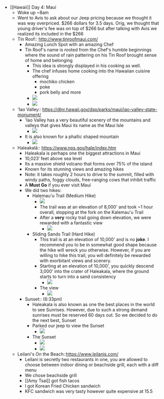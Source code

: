 - [[Hawaii]] Day 4: Maui
    - Woke up ~8am
    - Went to Avis to ask about our Jeep pricing because we thought it was way overpriced. $266 dollars for 3.5 days. Orig, we thought that young driver's fee was on top of $266 but after talking with Avis we realized its included in the $266
    - Tin Roof:: http://www.tinroofmaui.com/
        - Amazing Lunch Spot with an amazing Chef
        - Tin Roof's name is rooted from the Chef's humble beginnings where the sound of rain pattering on his Tin Roof brought sense of home and belonging
            - This idea is strongly displayed in his cooking as well.
            - The chef infuses home cooking into the Hawaiian cuisine offering
                - mochiko chicken
                - poke
                - pork belly and more
            - ![](https://firebasestorage.googleapis.com/v0/b/firescript-577a2.appspot.com/o/imgs%2Fapp%2Fandyjgao%2FlkWfRCjPAM?alt=media&token=7fe6cd5e-8213-49fe-93b5-4feaf1cfd9e0)
            - ![](https://firebasestorage.googleapis.com/v0/b/firescript-577a2.appspot.com/o/imgs%2Fapp%2Fandyjgao%2FQqBrK0ItBp?alt=media&token=20149459-d055-4ea1-9936-0a98579fc312)
    - 'Iao Valley:: https://dlnr.hawaii.gov/dsp/parks/maui/iao-valley-state-monument/
        - 'Iao Valley has a very beautiful scenery of the  mountains and valleys that gives Maui its name as the Maui Isle
            - ![](https://firebasestorage.googleapis.com/v0/b/firescript-577a2.appspot.com/o/imgs%2Fapp%2Fandyjgao%2Fqe4tcwiztM?alt=media&token=90905b29-4ffe-46b0-b9f1-1c36cdf762dc)
        - It is also known for a phallic shaped mountain
            - ![](https://firebasestorage.googleapis.com/v0/b/firescript-577a2.appspot.com/o/imgs%2Fapp%2Fandyjgao%2FWxCrkCE7hX?alt=media&token=30c176b6-0b67-427c-b3f0-e7f905c8198f)
    - Haleakalā:: https://www.nps.gov/hale/index.htm
        - Haleakala is perhaps one the biggest attractions in Maui
        - 10,023′ feet above sea level
        - Its a massive shield volcano that forms over 75% of the island
        - Known for its stunning views and amazing hikes
        - Note: it takes roughly 2 hours to drive to the summit, filled with windy paths, foggy clouds, free-ranging cows that inhibit traffic
        - A **Must Go** if you ever visit Maui
        - We did two hikes:
            - Halemau'u Trail (Medium Hike)
                - ![](https://firebasestorage.googleapis.com/v0/b/firescript-577a2.appspot.com/o/imgs%2Fapp%2Fandyjgao%2Fp9tJlq-Ddl?alt=media&token=0276d8c3-fc8d-48be-a91c-13e100ee8605)
                - The trail was at an elevation of 8,000' and took ~1 hour overall, stopping at the fork on the Kalemau'u Trail
                - After a **very** rocky trail going down elevation, we were rewarded with a fantastic view
                    - ![](https://firebasestorage.googleapis.com/v0/b/firescript-577a2.appspot.com/o/imgs%2Fapp%2Fandyjgao%2F9TrAXuB8Cb?alt=media&token=bf8ab578-6c78-430b-bb2e-020c1662ff85)
            - Sliding Sands Trail (Hard Hike)
                - This trail is at an elevation of 10,000' and is no **joke**. I recommend you to be in somewhat good shape because the hike will wreck you otherwise. However, if you are willing to hike this trail, you will definitely be rewarded with exorbitant views and scenery.
                - Starting at an elevation of 10,000', you quickly descend 3,000' into the crater of Haleakala, where the ground starts to turn into a sand consistency 
                    - ![](https://firebasestorage.googleapis.com/v0/b/firescript-577a2.appspot.com/o/imgs%2Fapp%2Fandyjgao%2FHdXUTwFxVJ?alt=media&token=ed7ccd86-48cf-4258-a6b4-41e4f836ec05)
                - The view
                    - ![](https://firebasestorage.googleapis.com/v0/b/firescript-577a2.appspot.com/o/imgs%2Fapp%2Fandyjgao%2FFSC4pzb1P1?alt=media&token=18605abc-825c-4467-b929-000b1feab786)
        - Sunset:: (6:33pm)
            - Haleakala is also known as one the best places in the world to see Sunrises. However, due to such a strong demand sunrises must be reserved 60 days out. So we decided to do the next best, Sunset
            - Parked our jeep to view the Sunset
                - ![](https://firebasestorage.googleapis.com/v0/b/firescript-577a2.appspot.com/o/imgs%2Fapp%2Fandyjgao%2FalWRg4ic_G?alt=media&token=13050905-126f-47e8-8362-e6b0e708e34e)
            - The Sunset
                - ![](https://firebasestorage.googleapis.com/v0/b/firescript-577a2.appspot.com/o/imgs%2Fapp%2Fandyjgao%2FLe5vzMm-hx?alt=media&token=e7b5425a-2fe9-4426-9b55-75568bd2bf72)
                - ![](https://firebasestorage.googleapis.com/v0/b/firescript-577a2.appspot.com/o/imgs%2Fapp%2Fandyjgao%2FVkW7vmGCU6?alt=media&token=de1a7dff-cc67-4807-834a-b13e6f6eaab0)
    - Leilani's On the Beach::https://www.leilanis.com/
        - Leilani is secretly two restaurants in one, you are allowed to choose between indoor dining or beachside grill, each with a diff menu
        - We chose beachside grill
        - [[Amy Tsai]] got fish tacos
        - I got Korean Fried Chicken sandwich
        - KFC sandwich was very tasty however quite expensive at 15.5
